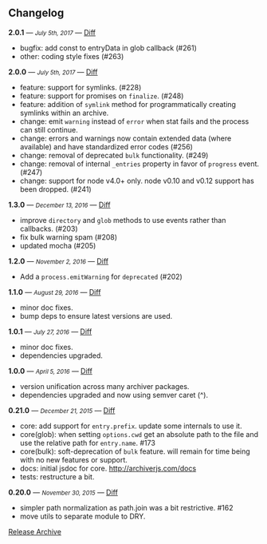 ## Changelog

**2.0.1** — <small>_July 5th, 2017_</small> — [Diff](https://github.com/archiverjs/node-archiver/compare/2.0.0...2.0.1)

- bugfix: add const to entryData in glob callback (#261)
- other: coding style fixes (#263)

**2.0.0** — <small>_July 5th, 2017_</small> — [Diff](https://github.com/archiverjs/node-archiver/compare/1.3.0...2.0.0)

- feature: support for symlinks. (#228)
- feature: support for promises on `finalize`. (#248)
- feature: addition of `symlink` method for programmatically creating symlinks within an archive.
- change: emit `warning` instead of `error` when stat fails and the process can still continue.
- change: errors and warnings now contain extended data (where available) and have standardized error codes (#256)
- change: removal of deprecated `bulk` functionality. (#249)
- change: removal of internal  `_entries` property in favor of `progress` event. (#247)
- change: support for node v4.0+ only. node v0.10 and v0.12 support has been dropped. (#241)

**1.3.0** — <small>_December 13, 2016_</small> — [Diff](https://github.com/archiverjs/node-archiver/compare/1.2.0...1.3.0)

- improve `directory` and `glob` methods to use events rather than callbacks. (#203)
- fix bulk warning spam (#208)
- updated mocha (#205)

**1.2.0** — <small>_November 2, 2016_</small> — [Diff](https://github.com/archiverjs/node-archiver/compare/1.1.0...1.2.0)

- Add a `process.emitWarning` for `deprecated` (#202)

**1.1.0** — <small>_August 29, 2016_</small> — [Diff](https://github.com/archiverjs/node-archiver/compare/1.0.1...1.1.0)

- minor doc fixes.
- bump deps to ensure latest versions are used.

**1.0.1** — <small>_July 27, 2016_</small> — [Diff](https://github.com/archiverjs/node-archiver/compare/1.0.0...1.0.1)

- minor doc fixes.
- dependencies upgraded.

**1.0.0** — <small>_April 5, 2016_</small> — [Diff](https://github.com/archiverjs/node-archiver/compare/0.21.0...1.0.0)

- version unification across many archiver packages.
- dependencies upgraded and now using semver caret (^).

**0.21.0** — <small>_December 21, 2015_</small> — [Diff](https://github.com/archiverjs/node-archiver/compare/0.20.0...0.21.0)

- core: add support for `entry.prefix`. update some internals to use it.
- core(glob): when setting `options.cwd` get an absolute path to the file and use the relative path for `entry.name`. #173
- core(bulk): soft-deprecation of `bulk` feature. will remain for time being with no new features or support.
- docs: initial jsdoc for core. http://archiverjs.com/docs
- tests: restructure a bit.

**0.20.0** — <small>_November 30, 2015_</small> — [Diff](https://github.com/archiverjs/node-archiver/compare/0.19.0...0.20.0)

- simpler path normalization as path.join was a bit restrictive. #162
- move utils to separate module to DRY.

[Release Archive](https://github.com/archiverjs/node-archiver/releases)